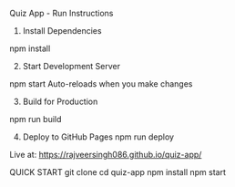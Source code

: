 Quiz App - Run Instructions
1. Install Dependencies
   
npm install

2. Start Development Server

npm start
Auto-reloads when you make changes

3. Build for Production

npm run build

4. Deploy to GitHub Pages
npm run deploy

Live at: https://rajveersingh086.github.io/quiz-app/

QUICK START 
git clone <your-repo-url>
cd quiz-app
npm install
npm start

